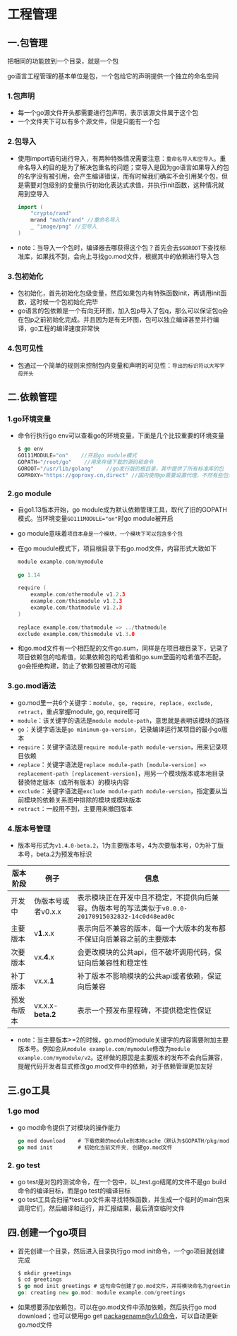 # 工程管理

## 一.包管理

把相同的功能放到一个目录，就是一个包

go语言工程管理的基本单位是包，一个包给它的声明提供一个独立的命名空间

### 1.包声明

* 每一个go源文件开头都需要进行包声明，表示该源文件属于这个包
* 一个文件夹下可以有多个源文件，但是只能有一个包

### 2.包导入

*   使用import语句进行导入，有两种特殊情况需要注意：`重命名导入和空导入`。重命名导入的目的是为了解决包重名的问题；空导入是因为go语言如果导入的包的名字没有被引用，会产生编译错误，而有时候我们确实不会引用某个包，但是需要对包级别的变量执行初始化表达式求值，并执行init函数，这种情况就用到空导入

    ```go
    import (
        "crypto/rand"
        mrand "math/rand" //重命名导入
        _ "image/png" //空导入
    )
    ```
* note：当导入一个包时，编译器去哪获得这个包？首先会去`$GOROOT`下查找标准库，如果找不到，会向上寻找go.mod文件，根据其中的依赖进行导入包

### 3.包初始化

* 包初始化，首先初始化包级变量，然后如果包内有特殊函数init，再调用init函数，这时候一个包初始化完毕
* go语言的包依赖是一个有向无环图，加入包p导入了包q，那么可以保证包q会在包p之前初始化完成。并且因为是有无环图，包可以独立编译甚至并行编译，go工程的编译速度非常快

### 4.包可见性

* 包通过一个简单的规则来控制包内变量和声明的可见性：`导出的标识符以大写字母开头`

## 二.依赖管理

### 1.go环境变量

*   命令行执行go env可以查看go的环境变量，下面是几个比较重要的环境变量

    ```go
    $ go env
    GO111MODULE="on"    //开启go module模式
    GOPATH="/root/go"    //用来存储下载的源码和命令
    GOROOT="/usr/lib/golang"    //go发行版的根目录，其中提供了所有标准库的包
    GOPROXY="https://goproxy.cn,direct" //国内使用go需要设置代理，不然有些包无法下载
    ```

### 2.go module

* 自go1.13版本开始，go module成为默认依赖管理工具，取代了旧的GOPATH模式。当环境变量`GO111MODULE="on"`时go module被开启
* go module意味着`项目本身是一个模块，一个模块下可以包含多个包`
*   在go moudule模式下，项目根目录下有go.mod文件，内容形式大致如下

    ```go
    module example.com/mymodule
    ​
    go 1.14
    ​
    require (
        example.com/othermodule v1.2.3
        example.com/thismodule v1.2.3
        example.com/thatmodule v1.2.3
    )
    ​
    replace example.com/thatmodule => ../thatmodule
    exclude example.com/thismodule v1.3.0
    ```
* 和go.mod文件有一个相匹配的文件go.sum，同样是在项目根目录下，记录了项目依赖包的哈希值，如果依赖包的哈希值和go.sum里面的哈希值不匹配，go会拒绝构建，防止了依赖包被篡改的可能

### 3.go.mod语法

* go.mod里一共6个关键字：`module, go, require, replace, exclude, retract`，重点掌握module, go, require即可
* `module`：该关键字的语法是`module module-path`，意思就是表明该模块的路径
* `go`：关键字语法是`go minimum-go-version`，记录编译运行某项目的最小go版本
* `require`：关键字语法是`require module-path module-version`，用来记录项目依赖
* `replace`：关键字语法是`replace module-path [module-version] => replacement-path [replacement-version]`，用另一个模块版本或本地目录替换特定版本（或所有版本）的模块内容
* `exclude`：关键字语法是`exclude module-path module-version`，指定要从当前模块的依赖关系图中排除的模块或模块版本
* `retract`：一般用不到，主要用来撤回版本

### 4.版本号管理

* 版本号形式为`v1.4.0-beta.2`，1为主要版本号，4为次要版本号，0为补丁版本号，beta.2为预发布标识

| 版本阶段  | 例子                | 信息                                                                   |
| ----- | ----------------- | -------------------------------------------------------------------- |
| 开发中   | 伪版本号或者v0.x.x      | 表示模块正在开发中且不稳定，不提供向后兼容。伪版本号的写法类似于`v0.0.0-20170915032832-14c0d48ead0c` |
| 主要版本  | v**1**.x.x        | 表示向后不兼容的版本，每一个大版本的发布都不保证向后兼容之前的主要版本                                  |
| 次要版本  | vx.**4**.x        | 会更改模块的公共api，但不破坏调用代码，保证向后兼容性和稳定性                                     |
| 补丁版本  | vx.x.**1**        | 补丁版本不影响模块的公共api或者依赖，保证向后兼容                                           |
| 预发布版本 | vx.x.x-**beta.2** | 表示一个预发布里程碑，不提供稳定性保证                                                  |

* note：当主要版本>=2的时候，go.mod的module关键字的内容需要附加主要版本号。例如会从`module example.com/mymodule`修改为`module example.com/mymodule/v2`。这样做的原因是主要版本的发布不会向后兼容，提醒代码开发者显式修改go.mod文件中的依赖，对于依赖管理更加友好

## 三.go工具

### 1.go mod

*   go mod命令提供了对模块的操作能力

    ```go
    go mod download    # 下载依赖的module到本地cache（默认为$GOPATH/pkg/mod目录）
    go mod init        # 初始化当前文件夹, 创建go.mod文件
    ```

### 2. go test

* go test是对包的测试命令，在一个包中，以\_test.go结尾的文件不是go build命令的编译目标，而是go test的编译目标
* go test工具会扫描\*test.go文件来寻找特殊函数，并生成一个临时的main包来调用它们，然后编译和运行，并汇报结果，最后清空临时文件

## 四.创建一个go项目

*   首先创建一个目录，然后进入目录执行go mod init命令，一个go项目就创建完成

    ```go
    $ mkdir greetings
    $ cd greetings
    $ go mod init greetings # 这句命令创建了go.mod文件，并将模块命名为greetings
    go: creating new go.mod: module example.com/greetings
    ```
* 如果想要添加依赖包，可以在go.mod文件中添加依赖，然后执行go mod download；也可以使用go get packagename@v1.0命令，可以自动更新go.mod文件
